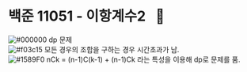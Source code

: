 # 백준 11051 - 이항계수2 &nbsp; :red_circle:
![#000000](https://placehold.it/15/000000/000000?text=+) dp 문제  
![#f03c15](https://placehold.it/15/f03c15/000000?text=+) 모든 경우의 조합을 구하는 경우 시간초과가 남.  
![#1589F0](https://placehold.it/15/1589F0/000000?text=+) nCk = (n-1)C(k-1) + (n-1)Ck 라는 특성을 이용해 dp로 문제를 품.    

